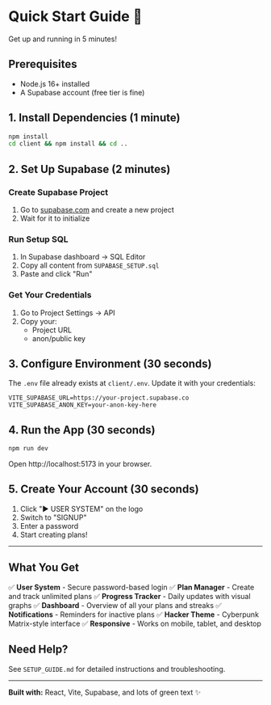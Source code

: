 # Quick Start Guide 🚀

Get up and running in 5 minutes!

## Prerequisites

- Node.js 16+ installed
- A Supabase account (free tier is fine)

## 1. Install Dependencies (1 minute)

```bash
npm install
cd client && npm install && cd ..
```

## 2. Set Up Supabase (2 minutes)

### Create Supabase Project
1. Go to [supabase.com](https://supabase.com) and create a new project
2. Wait for it to initialize

### Run Setup SQL
1. In Supabase dashboard → SQL Editor
2. Copy all content from `SUPABASE_SETUP.sql`
3. Paste and click "Run"

### Get Your Credentials
1. Go to Project Settings → API
2. Copy your:
   - Project URL
   - anon/public key

## 3. Configure Environment (30 seconds)

The `.env` file already exists at `client/.env`. Update it with your credentials:

```env
VITE_SUPABASE_URL=https://your-project.supabase.co
VITE_SUPABASE_ANON_KEY=your-anon-key-here
```

## 4. Run the App (30 seconds)

```bash
npm run dev
```

Open http://localhost:5173 in your browser.

## 5. Create Your Account (30 seconds)

1. Click "► USER SYSTEM" on the logo
2. Switch to "SIGNUP"
3. Enter a password
4. Start creating plans!

---

## What You Get

✅ **User System** - Secure password-based login
✅ **Plan Manager** - Create and track unlimited plans
✅ **Progress Tracker** - Daily updates with visual graphs
✅ **Dashboard** - Overview of all your plans and streaks
✅ **Notifications** - Reminders for inactive plans
✅ **Hacker Theme** - Cyberpunk Matrix-style interface
✅ **Responsive** - Works on mobile, tablet, and desktop

## Need Help?

See `SETUP_GUIDE.md` for detailed instructions and troubleshooting.

---

**Built with:** React, Vite, Supabase, and lots of green text ✨
